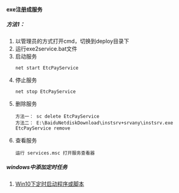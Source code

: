 #### exe注册成服务
##### 方法1：
1. 以管理员的方式打开cmd，切换到deploy目录下
2. 运行exe2service.bat文件
3. 启动服务
   ```
   net start EtcPayService
   ```
4. 停止服务
   ```
   net stop EtcPayService
   ```
5. 删除服务
   ```
   方法一： sc delete EtcPayService
   方法二： E:\BaiduNetdiskDownload\instsrv+srvany\instsrv.exe EtcPayService remove
   ```
6. 查看服务
   ```
   运行 services.msc 打开服务查看器
   ```
##### windows中添加定时任务
1. [Win10下定时启动程序或脚本](https://blog.csdn.net/xielifu/article/details/81016220)
   
